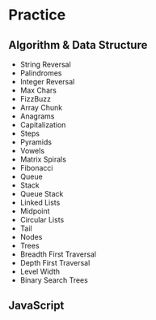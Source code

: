 # Practice

## Algorithm & Data Structure

- String Reversal
- Palindromes
- Integer Reversal
- Max Chars
- FizzBuzz
- Array Chunk
- Anagrams
- Capitalization
- Steps
- Pyramids
- Vowels
- Matrix Spirals
- Fibonacci
- Queue
- Stack
- Queue Stack
- Linked Lists
- Midpoint
- Circular Lists
- Tail
- Nodes
- Trees
- Breadth First Traversal
- Depth First Traversal
- Level Width
- Binary Search Trees

## JavaScript
